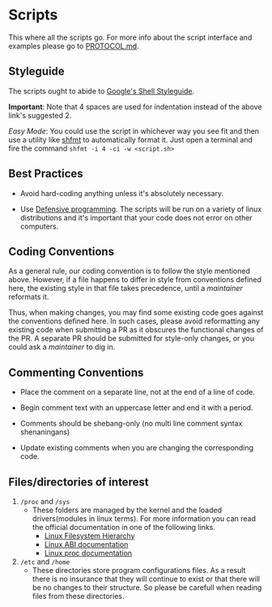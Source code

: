 # Scripts

This where all the scripts go. For more info about the script interface and examples please go to [PROTOCOL.md](PROTOCOL.md).

## Styleguide

The scripts ought to abide to [Google's Shell Styleguide](https://google.github.io/styleguide/shell.xml).

**Important**: Note that 4 spaces are used for indentation instead of the above link's suggested 2.

*Easy Mode*: You could use the script in whichever way you see fit and then use a utility like [shfmt](https://github.com/mvdan/sh#shfmt) to automatically format it. Just open a terminal and fire the command `shfmt -i 4 -ci -w <script.sh>`

## Best Practices

- Avoid hard-coding anything unless it's absolutely necessary.

- Use [Defensive programming](https://en.wikipedia.org/wiki/Defensive_programming). The scripts will be run on a variety of linux distributions and it's important that your code does not error on other computers.

## Coding Conventions

As a general rule, our coding convention is to follow the style mentioned above. However, if a file happens to differ in style from conventions defined here, the existing style in that file takes precedence, until a *maintainer* reformats it.

Thus, when making changes, you may find some existing code goes against the conventions defined here. In such cases, please avoid reformatting any existing code when submitting a PR as it obscures the functional changes of the PR. A separate PR should be submitted for style-only changes, or you could ask a *maintainer* to dig in.

## Commenting Conventions

- Place the comment on a separate line, not at the end of a line of code.

- Begin comment text with an uppercase letter and end it with a period.

- Comments should be shebang-only (no multi line comment syntax shenaningans)

- Update existing comments when you are changing the corresponding code.

## Files/directories of interest

1. `/proc` and `/sys`
    - These folders are managed by the kernel and the loaded drivers(modules in linux terms). For more information you can read the official documentation in one of the following links.
        - [Linux Filesystem Hierarchy](http://tldp.org/LDP/Linux-Filesystem-Hierarchy/html/index.html)
        - [Linux ABI documentation](https://github.com/torvalds/linux/tree/master/Documentation/ABI)
        - [Linux proc documentation](https://github.com/torvalds/linux/blob/master/Documentation/filesystems/proc.txt)
2. `/etc` and `/home`
    - These directories store program configurations files. As a result there is no insurance that they will continue to exist or that there will be no changes to their structure. So please be carefull when reading files from these directories.
